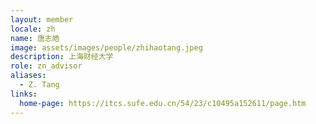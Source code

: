 ```yaml
---
layout: member
locale: zh
name: 唐志皓
image: assets/images/people/zhihaotang.jpeg
description: 上海财经大学
role: zn_advisor
aliases:
  - Z. Tang
links:
  home-page: https://itcs.sufe.edu.cn/54/23/c10495a152611/page.htm
---
```



